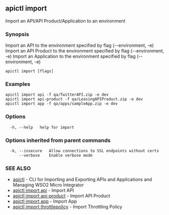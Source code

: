 ## apictl import

Import an API/API Product/Application to an environment

### Synopsis

Import an API to the environment specified by flag (--environment, -e)
Import an API Product to the environment specified by flag (--environment, -e)
Import an Application to the environment specified by flag (--environment, -e)

```
apictl import [flags]
```

### Examples

```
apictl import api -f qa/TwitterAPI.zip -e dev
apictl import api-product -f qa/LeasingAPIProduct.zip -e dev
apictl import app -f qa/apps/sampleApp.zip -e dev
```

### Options

```
  -h, --help   help for import
```

### Options inherited from parent commands

```
  -k, --insecure   Allow connections to SSL endpoints without certs
      --verbose    Enable verbose mode
```

### SEE ALSO

* [apictl](apictl.md)	 - CLI for Importing and Exporting APIs and Applications and Managing WSO2 Micro Integrator
* [apictl import api](apictl_import_api.md)	 - Import API
* [apictl import api-product](apictl_import_api-product.md)	 - Import API Product
* [apictl import app](apictl_import_app.md)	 - Import App
* [apictl import throttlepolicy](apictl_import_throttlepolicy.md)	 - Import Throttling Policy

